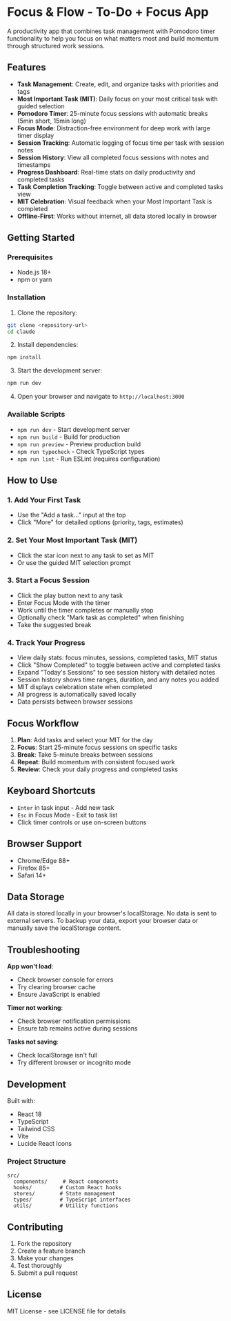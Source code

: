 # Focus & Flow - To-Do + Focus App

A productivity app that combines task management with Pomodoro timer functionality to help you focus on what matters most and build momentum through structured work sessions.

## Features

- **Task Management**: Create, edit, and organize tasks with priorities and tags
- **Most Important Task (MIT)**: Daily focus on your most critical task with guided selection
- **Pomodoro Timer**: 25-minute focus sessions with automatic breaks (5min short, 15min long)
- **Focus Mode**: Distraction-free environment for deep work with large timer display
- **Session Tracking**: Automatic logging of focus time per task with session notes
- **Session History**: View all completed focus sessions with notes and timestamps
- **Progress Dashboard**: Real-time stats on daily productivity and completed tasks
- **Task Completion Tracking**: Toggle between active and completed tasks view
- **MIT Celebration**: Visual feedback when your Most Important Task is completed
- **Offline-First**: Works without internet, all data stored locally in browser

## Getting Started

### Prerequisites

- Node.js 18+ 
- npm or yarn

### Installation

1. Clone the repository:
```bash
git clone <repository-url>
cd claude
```

2. Install dependencies:
```bash
npm install
```

3. Start the development server:
```bash
npm run dev
```

4. Open your browser and navigate to `http://localhost:3000`

### Available Scripts

- `npm run dev` - Start development server
- `npm run build` - Build for production
- `npm run preview` - Preview production build
- `npm run typecheck` - Check TypeScript types
- `npm run lint` - Run ESLint (requires configuration)

## How to Use

### 1. Add Your First Task
- Use the "Add a task..." input at the top
- Click "More" for detailed options (priority, tags, estimates)

### 2. Set Your Most Important Task (MIT)
- Click the star icon next to any task to set as MIT
- Or use the guided MIT selection prompt

### 3. Start a Focus Session
- Click the play button next to any task
- Enter Focus Mode with the timer
- Work until the timer completes or manually stop
- Optionally check "Mark task as completed" when finishing
- Take the suggested break

### 4. Track Your Progress
- View daily stats: focus minutes, sessions, completed tasks, MIT status
- Click "Show Completed" to toggle between active and completed tasks
- Expand "Today's Sessions" to see session history with detailed notes
- Session history shows time ranges, duration, and any notes you added
- MIT displays celebration state when completed
- All progress is automatically saved locally
- Data persists between browser sessions

## Focus Workflow

1. **Plan**: Add tasks and select your MIT for the day
2. **Focus**: Start 25-minute focus sessions on specific tasks
3. **Break**: Take 5-minute breaks between sessions
4. **Repeat**: Build momentum with consistent focused work
5. **Review**: Check your daily progress and completed tasks

## Keyboard Shortcuts

- `Enter` in task input - Add new task
- `Esc` in Focus Mode - Exit to task list
- Click timer controls or use on-screen buttons

## Browser Support

- Chrome/Edge 88+
- Firefox 85+
- Safari 14+

## Data Storage

All data is stored locally in your browser's localStorage. No data is sent to external servers. To backup your data, export your browser data or manually save the localStorage content.

## Troubleshooting

**App won't load**: 
- Check browser console for errors
- Try clearing browser cache
- Ensure JavaScript is enabled

**Timer not working**:
- Check browser notification permissions
- Ensure tab remains active during sessions

**Tasks not saving**:
- Check localStorage isn't full
- Try different browser or incognito mode

## Development

Built with:
- React 18
- TypeScript
- Tailwind CSS
- Vite
- Lucide React Icons

### Project Structure
```
src/
  components/     # React components
  hooks/         # Custom React hooks
  stores/        # State management
  types/         # TypeScript interfaces
  utils/         # Utility functions
```

## Contributing

1. Fork the repository
2. Create a feature branch
3. Make your changes
4. Test thoroughly
5. Submit a pull request

## License

MIT License - see LICENSE file for details